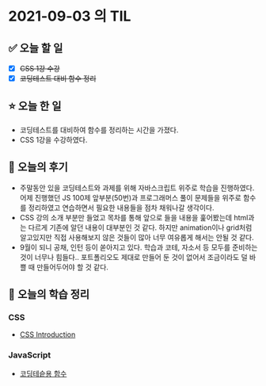 # 2021-09-03 의 TIL

## ✅ 오늘 할 일

- [x] ~~CSS 1강 수강~~
- [x] ~~코딩테스트 대비 함수 정리~~

## ⭐ 오늘 한 일

- 코딩테스트를 대비하여 함수를 정리하는 시간을 가졌다.
- CSS 1강을 수강하였다.

## 💬 오늘의 후기

- 주말동안 있을 코딩테스트와 과제를 위해 자바스크립트 위주로 학습을 진행하였다. 어제 진행했던 JS 100제 앞부분(50번)과 프로그래머스 풀이 문제들을 위주로 함수를 정리하였고 연습하면서 필요한 내용들을 점차 채워나갈 생각이다.
- CSS 강의 소개 부분만 들었고 목차를 통해 앞으로 들을 내용을 훑어봤는데 html과는 다르게 기존에 알던 내용이 대부분인 것 같다. 하지만 animation이나 grid처럼 알고있지만 직접 사용해보지 않은 것들이 많아 너무 여유롭게 해서는 안될 것 같다.
- 9월이 되니 공채, 인턴 등이 쏟아지고 있다. 학습과 코테, 자소서 등 모두를 준비하는 것이 너무나 힘들다.. 포트폴리오도 제대로 만들어 둔 것이 없어서 조금이라도 덜 바쁠 때 만들어두어야 할 것 같다.

## 📕 오늘의 학습 정리

### CSS

- [CSS Introduction](https://github.com/ksy9926/zerobase-TIL/blob/master/CSS/1.%20introduction.md)

### JavaScript

- [코딩테슽용 함수](https://github.com/ksy9926/zerobase-TIL/blob/master/JavaScript/coding-test.md)
